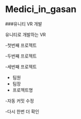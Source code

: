 # Medici_in_gasan

###유니티 VR 개발

유니티로 개발하는 VR

-첫번째 프로젝트

-두번째 프로젝트

-세번째 프로젝트
 - 팀원
 - 팀장
 - 프로젝트명

-자동 커밋 수정

-다시 한번 더 확인